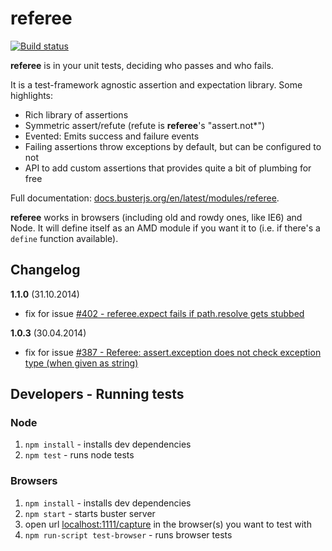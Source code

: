 # referee

[![Build status](https://secure.travis-ci.org/busterjs/referee.png?branch=master)](http://travis-ci.org/busterjs/referee)

**referee** is in your unit tests, deciding who passes and who fails.

It is a test-framework agnostic assertion and expectation library.
Some highlights:

- Rich library of assertions
- Symmetric assert/refute (refute is **referee**'s "assert.not*")
- Evented: Emits success and failure events
- Failing assertions throw exceptions by default, but can be configured to not
- API to add custom assertions that provides quite a bit of plumbing for free

Full documentation:
[docs.busterjs.org/en/latest/modules/referee](http://docs.busterjs.org/en/latest/modules/referee/).

**referee** works in browsers (including old and rowdy ones, like IE6) and Node.
It will define itself as an AMD module if you want it to (i.e. if there's a
`define` function available).


## Changelog

**1.1.0** (31.10.2014)

* fix for issue [#402 - referee.expect fails if path.resolve gets stubbed](https://github.com/busterjs/buster/issues/402)

**1.0.3** (30.04.2014)

* fix for issue [#387 - Referee: assert.exception does not check exception type (when given as string)](https://github.com/busterjs/buster/issues/387)


## Developers - Running tests

### Node

  1. `npm install` - installs dev dependencies
  1. `npm test` - runs node tests

### Browsers

  1. `npm install` - installs dev dependencies
  1. `npm start` - starts buster server
  1. open url [localhost:1111/capture](http://localhost:1111/capture) in the browser(s) you want to test with
  1. `npm run-script test-browser` - runs browser tests
